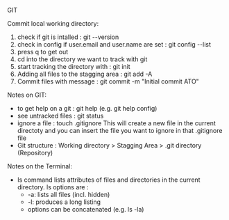 GIT

Commit local working directory:

1. check if git is intalled : git --version
2. check in config if user.email and user.name are set : git config --list
3. press q to get out
4. cd into the directory we want to track with git
5. start tracking the directory with : git init
6. Adding all files to the stagging area : git add -A
7. Commit files with message : git commit -m "Initial commit ATO"

Notes on GIT:

- to get help on a git <verb>: git help <verb> (e.g. git help config)
- see untracked files : git status
- ignore a file : touch .gitignore
  This will create a new file in the current directoty and you can insert the file you want to ignore in that .gitignore file
 - Git structure : Working directory > Stagging Area > .git directory (Repository)


Notes on the Terminal:
- ls command lists attributes of files and directories in the current directory. ls options are :
  - -a: lists all files (incl. hidden)
  - -l: produces a long listing
  - options can be concatenated (e.g. ls -la)

